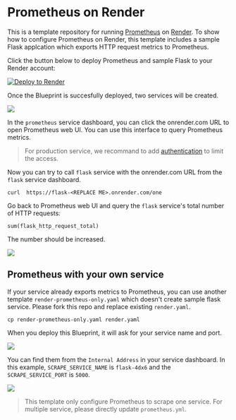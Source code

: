 # Prometheus on Render
This is a template repository for running [Prometheus](https://prometheus.io/) on [Render](https://render.com/). To show how to configure Prometheus on Render, this template includes a sample Flask applcation which exports HTTP request metrics to Prometheus. 

Click the button below to deploy Prometheus and sample Flask to your Render account:

[![Deploy to Render](http://render.com/images/deploy-to-render-button.svg)](https://render.com/deploy)

Once the Blueprint is succesfully deployed, two services will be created. 

![](https://i.imgur.com/chykGUL.png)

In the `prometheus` service dashboard, you can click the onrender.com URL to open Prometheus web UI. You can use this interface to query Prometheus metrics.
> For production service, we recommand to add [authentication](https://prometheus.io/docs/guides/basic-auth/) to limit the access.

Now you can try to call `flask` service with the onrender.com URL from the `flask` service dashboard.
```
curl  https://flask-<REPLACE ME>.onrender.com/one
```
Go back to Prometheus web UI and query the `flask` service's total number of HTTP requests:
```
sum(flask_http_request_total)
```
The number should be increased.

![](https://i.imgur.com/8itHaVz.png)

## Prometheus with your own service

If your service already exports metrics to Prometheus, you can use another template `render-prometheus-only.yaml` which doesn't create sample flask service. Please fork this repo and replace existing `render.yaml`.
```
cp render-prometheus-only.yaml render.yaml
```
When you deploy this Blueprint, it will ask for your service name and port.

![](https://i.imgur.com/yyl3FdT.png)

You can find them from the `Internal Address` in your service dashboard. In this example, `SCRAPE_SERVICE_NAME` is `flask-4dx6` and the `SCRAPE_SERVICE_PORT` is `5000`.

![](https://i.imgur.com/XoRkP92.png)

> This template only configure Prometheus to scrape one service. For multiple service, please directly update `prometheus.yml`.





